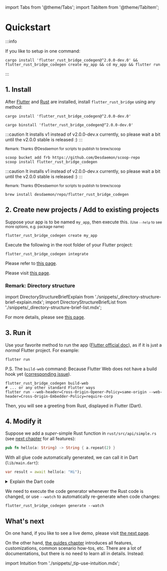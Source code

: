 import Tabs from '@theme/Tabs';
import TabItem from '@theme/TabItem';

# Quickstart

:::info

If you like to setup in one command:

```shell
cargo install 'flutter_rust_bridge_codegen@^2.0.0-dev.0' && flutter_rust_bridge_codegen create my_app && cd my_app && flutter run
```

:::

## 1. Install

After [Flutter](https://docs.flutter.dev/get-started/install) and [Rust](https://www.rust-lang.org/tools/install) are
installed,
install `flutter_rust_bridge` using any method:

<Tabs>

<TabItem value="Default">

```shell
cargo install 'flutter_rust_bridge_codegen@^2.0.0-dev.0'
```

</TabItem>

<TabItem value="Cargo-Binstall">

```shell
cargo binstall 'flutter_rust_bridge_codegen@^2.0.0-dev.0'
```

</TabItem>

<TabItem value="Scoop">

:::caution
It installs v1 instead of v2.0.0-dev.x currently, so please wait a bit until the v2.0.0 stable is released :)
:::

<small>Remark: Thanks @Desdaemon for scripts to publish to brew/scoop</small>

```shell
scoop bucket add frb https://github.com/Desdaemon/scoop-repo
scoop install flutter_rust_bridge_codegen
```

</TabItem>

<TabItem value="Homebrew">

:::caution
It installs v1 instead of v2.0.0-dev.x currently, so please wait a bit until the v2.0.0 stable is released :)
:::

<small>Remark: Thanks @Desdaemon for scripts to publish to brew/scoop</small>

```shell
brew install desdaemon/repo/flutter_rust_bridge_codegen
```

</TabItem>

</Tabs>

## 2. Create new projects / Add to existing projects

<Tabs>

<TabItem value="Create new">

Suppose your app is to be named `my_app`, then execute this. <small>(Use `--help` to see more options, e.g. package
name)</small>

```shell
flutter_rust_bridge_codegen create my_app
```

</TabItem>

<TabItem value="Add to existing">

Execute the following in the root folder of your Flutter project:

```shell
flutter_rust_bridge_codegen integrate
```

</TabItem>

<TabItem value="Pure dart">

Please refer to [this page](guides/miscellaneous/pure-dart).

</TabItem>

<TabItem value="More approaches">

Please visit [this page](manual/integrate/overview).

</TabItem>

</Tabs>

### Remark: Directory structure

import DirectoryStructureBriefExplain from './snippets/_directory-structure-brief-explain.mdx';
import DirectoryStructureBriefList from './snippets/_directory-structure-brief-list.mdx';

<DirectoryStructureBriefExplain/>

For more details, please see [this page](guides/miscellaneous/directory).

## 3. Run it

<Tabs>

<TabItem value="Default">

Use your favorite method to run the app ([Flutter official doc](https://docs.flutter.dev/get-started/test-drive)),
as if it is just a *normal* Flutter project.
For example:

```shell
flutter run
```

</TabItem>

<TabItem value="Web">

P.S. The `build-web` command: Because Flutter Web does not have a build hook yet
([corresponding issue](https://github.com/flutter/flutter/issues/138992)).

```shell
flutter_rust_bridge_codegen build-web
# ... or any other standard Flutter ways
flutter run --web-header=Cross-Origin-Opener-Policy=same-origin --web-header=Cross-Origin-Embedder-Policy=require-corp
```

</TabItem>

</Tabs>

Then, you will see a greeting from Rust, displayed in Flutter (Dart).

## 4. Modify it

Suppose we add a *super*-simple Rust function in `rust/src/api/simple.rs`
(see [next chapter](guides) for all features):

```rust
pub fn hello(a: String) -> String { a.repeat(2) }
```

With all glue code automatically generated, we can call it in Dart (`lib/main.dart`):

```dart
var result = await hello(a: "Hi");
```

<details>
<summary>Explain the Dart code</summary>

* The `await` is for asynchronous code, a very frequently used feature in Dart.
* To display the result on the screen, a bit of standard Flutter knowledge may be needed.
  See the existing code for an example how a String can be shown.

</details>

We need to execute the code generator whenever the Rust code is changed,
or use `--watch` to automatically re-generate when code changes:

```shell
flutter_rust_bridge_codegen generate --watch
```

## What's next

On one hand, if you like to see a live demo, please visit [the next page](demo).

On the other hand, [the guides chapter](guides) introduces all features, customizations, common scenario how-tos, etc.
There are a lot of documentations, but there is no need to learn all in details. Instead:

import Intuition from './snippets/_tip-use-intuition.mdx';

<Intuition/>
